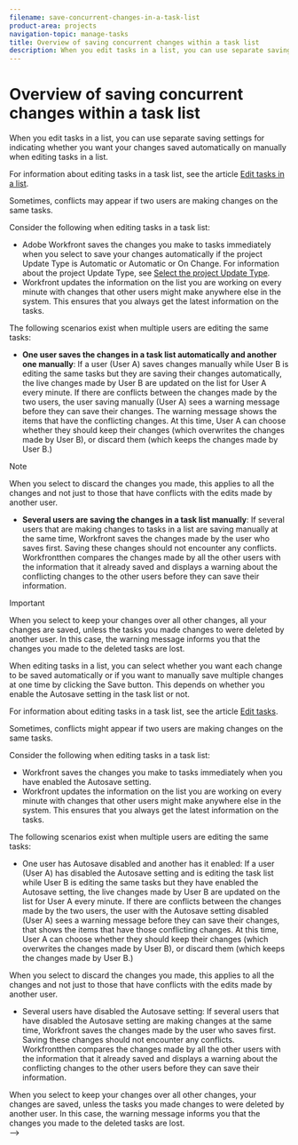 ```yaml
---
filename: save-concurrent-changes-in-a-task-list
product-area: projects
navigation-topic: manage-tasks
title: Overview of saving concurrent changes within a task list
description: When you edit tasks in a list, you can use separate saving settings for indicating whether you want your changes saved automatically on manually when editing tasks in a list.
---
```


# Overview of saving concurrent changes within a task list

When you edit tasks in a list, you can use separate saving settings for indicating whether you want your changes saved automatically on manually when editing tasks in a list.

For information about editing tasks in a task list, see the article [Edit tasks in a list](../../../manage-work/tasks/manage-tasks/edit-tasks-in-a-list.md).

Sometimes, conflicts may appear if two users are making changes on the same tasks.

Consider the following when editing tasks in a task list:

* Adobe Workfront saves the changes you make to tasks immediately when you select to save your changes automatically if the project Update Type is Automatic or Automatic or On Change. For information about the project Update Type, see [Select the project Update Type](../../../manage-work/projects/manage-projects/select-project-update-type.md).
* Workfront updates the information on the list you are working on every minute with changes that other users might make anywhere else in the system. This ensures that you always get the latest information on the tasks.

The following scenarios exist when multiple users are editing the same tasks:

* **One user saves the changes in a task list automatically and another one manually**: If a user (User A) saves changes manually while User B is editing the same tasks but they are saving their changes automatically, the live changes made by User B are updated on the list for User A every minute. If there are conflicts between the changes made by the two users, the user saving manually (User A) sees a warning message before they can save their changes. The warning message shows the items that have the conflicting changes. At this time, User A can choose whether they should keep their changes (which overwrites the changes made by User B), or discard them (which keeps the changes made by User B.)

>[!NOTE]
>
>When you select to discard the changes you made, this applies to all the changes and not just to those that have conflicts with the edits made by another user.

* **Several users are saving the changes in a task list manually**: If several users that are making changes to tasks in a list are saving manually at the same time, Workfront saves the changes made by the user who saves first. Saving these changes should not encounter any conflicts. Workfrontthen compares the changes made by all the other users with the information that it already saved and displays a warning about the conflicting changes to the other users before they can save their information.

>[!IMPORTANT]
>
>When you select to keep your changes over all other changes, all your changes are saved, unless the tasks you made changes to were deleted by another user. In this case, the warning message informs you that the changes you made to the deleted tasks are lost.

<!--
<div data-mc-conditions="QuicksilverOrClassic.Draft mode"> <!--
<p class="preview" data-mc-conditions="QuicksilverOrClassic.Draft mode">(NOTE: drafted - when replaced with the above live section; does it need an edit??) </p>
-->
<div>
<p>When editing tasks in a list, you can select whether you want each change to be saved automatically or if you want to manually save multiple changes at one time by clicking the Save button. This depends on whether you enable the Autosave setting in the task list or not. </p>
<p>For information about editing tasks in a task list, see the article <a href="../../../manage-work/tasks/manage-tasks/edit-tasks.md" class="MCXref xref" xrefformat="{para}">Edit tasks</a>. </p>
<p>Sometimes, conflicts might appear if two users are making changes on the same tasks. </p>
<p>Consider the following when editing tasks in a task list: </p>
<ul>
<li>Workfront saves the changes you make to tasks immediately when you have enabled the Autosave setting. </li>
<li>Workfront updates the information on the list you are working on every minute with changes that other users might make anywhere else in the system. This ensures that you always get the latest information on the tasks. </li>
</ul>
<p>The following scenarios exist when multiple users are editing the same tasks:</p>
<ul>
<li>One user has Autosave disabled and another has it enabled: If a user (User A) has disabled the Autosave setting and is editing the task list while User B is editing the same tasks but they have enabled the Autosave setting, the live changes made by User B are updated on the list for User A every minute. If there are conflicts between the changes made by the two users, the user with the Autosave setting disabled (User A) sees a warning message before they can save their changes, that shows the items that have those conflicting changes. At this time, User A can choose whether they should keep their changes (which overwrites the changes made by User B), or discard them (which keeps the changes made by User B.) </li>
</ul> <note type="note">
When you select to discard the changes you made, this applies to all the changes and not just to those that have conflicts with the edits made by another user.
</note>
<ul>
<li>Several users have disabled the Autosave setting: If several users that have disabled the Autosave setting are making changes at the same time, Workfront saves the changes made by the user who saves first. Saving these changes should not encounter any conflicts. Workfrontthen compares the changes made by all the other users with the information that it already saved and displays a warning about the conflicting changes to the other users before they can save their information. </li>
</ul> <note type="important">
When you select to keep your changes over all other changes, your changes are saved, unless the tasks you made changes to were deleted by another user. In this case, the warning message informs you that the changes you made to the deleted tasks are lost.
</note>
</div>
</div>
-->

